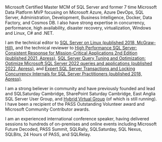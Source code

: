 Microsoft Certified Master MCM of SQL Server and former 7 time Microsoft Data Platform MVP focusing on Microsoft Azure, Azure DevOps, SQL Server, Administration, Development, Business Intelligence, Docker, Data Factory, and Cosmos DB. I also have strong expertise in concurrency, performance, high availability, disaster recovery, virtualization, Windows and Linux, C# and .NET.

I am the technical editor to [SQL Server on Linux (published 2018, McGraw-Hill)](https://www.amazon.com/Microsoft-SQL-Server-2017-Linux-ebook/dp/B07DCH314W/), and the technical reviewer to [High Performance SQL Server: Consistent Response for Mission-Critical Applications 2nd Edition (published 2021, Apress)](https://www.amazon.com/High-Performance-SQL-Server-Mission-Critical-ebook/dp/B08TQR3NMF), [SQL Server Query Tuning and Optimization: Optimize Microsoft SQL Server 2022 queries and applications (published 2022, Apress)](https://www.amazon.com/SQL-Server-Query-Tuning-Optimization/dp/1803242620), and [Expert SQL Server Transactions and Locking Concurrency Internals for SQL Server Practitioners (published 2018, Apress)](https://www.amazon.com/Expert-Server-Transactions-Locking-Practitioners-ebook/dp/B07FXCW836).

I am a strong believer in community and have previously founded and lead and SQLSaturday Cambridge, SharePoint Saturday Cambridge, East Anglia SQL Server User Group, and [Hybrid Virtual Group](https://www.meetup.com/hybrid-virtual-group/) (of which is still running). I have been a recipient of the PASS Outstanding Volunteer award and Microsoft Community Contributor awards.

I am an experienced international conference speaker, having delivered sessions to hundreds of on-premises and online events including Microsoft Future Decoded, PASS Summit, SQLRally, SQLSaturday, SQL Nexus, SQLBits, 24 Hours of PASS, and SQLRelay.

<!--
**retracement/retracement** is a ✨ _special_ ✨ repository because its `README.md` (this file) appears on your GitHub profile.

Here are some ideas to get you started:

- 🔭 I’m currently working on ...
- 🌱 I’m currently learning ...
- 👯 I’m looking to collaborate on ...
- 🤔 I’m looking for help with ...
- 💬 Ask me about ...
- 📫 How to reach me: ...
- 😄 Pronouns: ...
- ⚡ Fun fact: ...
-->
